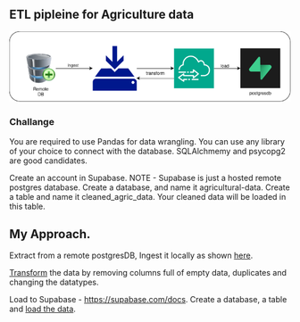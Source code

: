 ## ETL pipleine for Agriculture data
![architecture_img](img/phoenix_img.png)

### Challange
You are required to use Pandas for data wrangling. You can use any library of your choice to connect with the database. SQLAlchmemy and psycopg2 are good candidates.

Create an account in Supabase. NOTE - Supabase is just a hosted remote postgres database. Create a database, and name it agricultural-data. Create a table and name it cleaned_agric_data. Your cleaned data will be loaded in this table.

## My Approach.
Extract from a remote postgresDB,
Ingest it  locally as shown [here](load_data.py).

[Transform](transform_data.py) the data by removing columns full of empty data, duplicates and changing the datatypes.


Load to Supabase - https://supabase.com/docs.
Create a database, a table and [load the data](load_data.py).